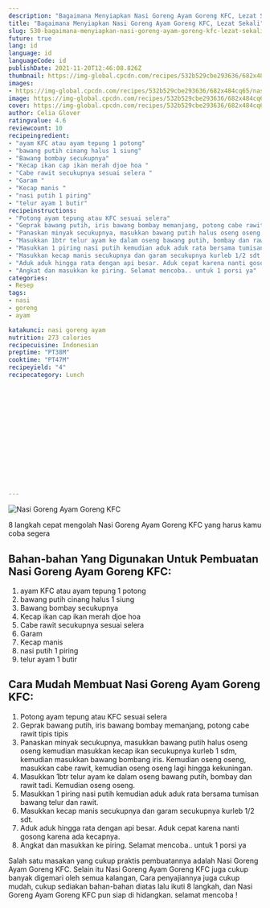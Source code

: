 ```yaml
---
description: "Bagaimana Menyiapkan Nasi Goreng Ayam Goreng KFC, Lezat Sekali"
title: "Bagaimana Menyiapkan Nasi Goreng Ayam Goreng KFC, Lezat Sekali"
slug: 530-bagaimana-menyiapkan-nasi-goreng-ayam-goreng-kfc-lezat-sekali
future: true
lang: id
language: id
languageCode: id
publishDate: 2021-11-20T12:46:08.826Z 
thumbnail: https://img-global.cpcdn.com/recipes/532b529cbe293636/682x484cq65/nasi-goreng-ayam-goreng-kfc-foto-resep-utama.webp
images:
- https://img-global.cpcdn.com/recipes/532b529cbe293636/682x484cq65/nasi-goreng-ayam-goreng-kfc-foto-resep-utama.webp
image: https://img-global.cpcdn.com/recipes/532b529cbe293636/682x484cq65/nasi-goreng-ayam-goreng-kfc-foto-resep-utama.webp
cover: https://img-global.cpcdn.com/recipes/532b529cbe293636/682x484cq65/nasi-goreng-ayam-goreng-kfc-foto-resep-utama.webp
author: Celia Glover
ratingvalue: 4.6
reviewcount: 10
recipeingredient:
- "ayam KFC atau ayam tepung 1 potong"
- "bawang putih cinang halus 1 siung"
- "Bawang bombay secukupnya"
- "Kecap ikan cap ikan merah djoe hoa "
- "Cabe rawit secukupnya sesuai selera "
- "Garam "
- "Kecap manis "
- "nasi putih 1 piring"
- "telur ayam 1 butir"
recipeinstructions:
- "Potong ayam tepung atau KFC sesuai selera"
- "Geprak bawang putih, iris bawang bombay memanjang, potong cabe rawit tipis tipis"
- "Panaskan minyak secukupnya, masukkan bawang putih halus oseng oseng kemudian masukkan kecap ikan secukupnya kurleb 1 sdm, kemudian masukkan bawang bombang iris. Kemudian oseng oseng, masukkan cabe rawit, kemudian oseng oseng lagi hingga kekuningan."
- "Masukkan 1btr telur ayam ke dalam oseng bawang putih, bombay dan rawit tadi. Kemudian oseng oseng."
- "Masukkan 1 piring nasi putih kemudian aduk aduk rata bersama tumisan bawang telur dan rawit."
- "Masukkan kecap manis secukupnya dan garam secukupnya kurleb 1/2 sdt."
- "Aduk aduk hingga rata dengan api besar. Aduk cepat karena nanti gosong karena ada kecapnya."
- "Angkat dan masukkan ke piring. Selamat mencoba.. untuk 1 porsi ya"
categories:
- Resep
tags:
- nasi
- goreng
- ayam

katakunci: nasi goreng ayam 
nutrition: 273 calories
recipecuisine: Indonesian
preptime: "PT38M"
cooktime: "PT47M"
recipeyield: "4"
recipecategory: Lunch


     
    
    
    
    
    
    
    
    
    
    
      
    
---
```



![Nasi Goreng Ayam Goreng KFC](https://img-global.cpcdn.com/recipes/532b529cbe293636/682x484cq65/nasi-goreng-ayam-goreng-kfc-foto-resep-utama.webp)

8 langkah cepat mengolah  Nasi Goreng Ayam Goreng KFC yang harus kamu coba segera

<!--inarticleads1-->

## Bahan-bahan Yang Digunakan Untuk Pembuatan Nasi Goreng Ayam Goreng KFC:

1. ayam KFC atau ayam tepung 1 potong
1. bawang putih cinang halus 1 siung
1. Bawang bombay secukupnya
1. Kecap ikan cap ikan merah djoe hoa 
1. Cabe rawit secukupnya sesuai selera 
1. Garam 
1. Kecap manis 
1. nasi putih 1 piring
1. telur ayam 1 butir



<!--inarticleads2-->

## Cara Mudah Membuat Nasi Goreng Ayam Goreng KFC:

1. Potong ayam tepung atau KFC sesuai selera
1. Geprak bawang putih, iris bawang bombay memanjang, potong cabe rawit tipis tipis
1. Panaskan minyak secukupnya, masukkan bawang putih halus oseng oseng kemudian masukkan kecap ikan secukupnya kurleb 1 sdm, kemudian masukkan bawang bombang iris. Kemudian oseng oseng, masukkan cabe rawit, kemudian oseng oseng lagi hingga kekuningan.
1. Masukkan 1btr telur ayam ke dalam oseng bawang putih, bombay dan rawit tadi. Kemudian oseng oseng.
1. Masukkan 1 piring nasi putih kemudian aduk aduk rata bersama tumisan bawang telur dan rawit.
1. Masukkan kecap manis secukupnya dan garam secukupnya kurleb 1/2 sdt.
1. Aduk aduk hingga rata dengan api besar. Aduk cepat karena nanti gosong karena ada kecapnya.
1. Angkat dan masukkan ke piring. Selamat mencoba.. untuk 1 porsi ya




Salah satu masakan yang cukup praktis pembuatannya adalah  Nasi Goreng Ayam Goreng KFC. Selain itu  Nasi Goreng Ayam Goreng KFC  juga cukup banyak digemari oleh semua kalangan, Cara penyajiannya juga cukup mudah, cukup sediakan bahan-bahan diatas lalu ikuti 8 langkah, dan  Nasi Goreng Ayam Goreng KFC  pun siap di hidangkan. selamat mencoba !
